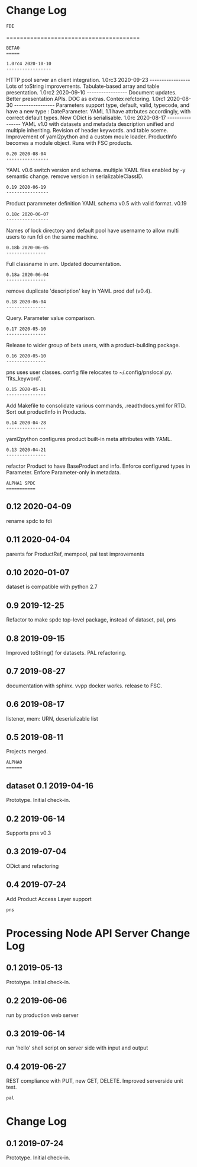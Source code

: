 Change Log
=======================================
	FDI
=======================================

	BETA0
	=====

	1.0rc4 2020-10-10
	-----------------
HTTP pool server an client integration.
	1.0rc3 2020-09-23
	-----------------
Lots of toString improvements. Tabulate-based array and table presentation.
	1.0rc2 2020-09-10
	-----------------
Document updates. Better presentation APIs. DOC as extras. Contex refctoring.
	1.0rc1 2020-08-30
	-----------------
Parameters support type, default, valid, typecode, and have a new type : DateParameter. YAML 1.1 have attrbutes accordingly, with correct default types. New ODict is serialisable.
	1.0rc 2020-08-17
	----------------
YAML v1.0 with datasets and metadata description unified and multiple inheriting. Revision of header keywords. and table sceme. Improvement of yaml2python and a custom moule loader. ProductInfo becomes a module object. Runs with FSC products.
	
	0.20 2020-08-04
	----------------
YAML v0.6 switch version and schema. multiple YAML files enabled by -y semantic change. remove version in serializableClassID.

	0.19 2020-06-19
	----------------
Product parammeter definition YAML schema v0.5 with valid format. v0.19

	0.18c 2020-06-07
	----------------
Names of lock directory and default pool have username to allow multi users to run fdi on the same machine.
	
	0.18b 2020-06-05
	---------------
Full classname in urn. Updated documentation.

	0.18a 2020-06-04
	---------------
remove duplicate 'description' key in YAML prod def (v0.4).

	0.18 2020-06-04
	---------------
Query. Parameter value comparison.
	
	0.17 2020-05-10
	---------------
Release to wider group of beta users, with a product-building package.
	
	0.16 2020-05-10
	---------------
pns uses user classes. config file relocates to ~/.config/pnslocal.py. 'fits_keyword'.
	
	0.15 2020-05-01
	---------------
Add Makefile to consolidate various commands, .readthdocs.yml for RTD. Sort out productInfo in Products.

	0.14 2020-04-28
	---------------
yaml2python configures product built-in meta attributes with YAML.
	
	
	0.13 2020-04-21
	---------------
refactor Product to have BaseProduct and info. Enforce configured types in Parameter. Enfore Parameter-only in metadata.
	
	ALPHA1 SPDC
	===========

0.12 2020-04-09
---------------
rename spdc to fdi

0.11 2020-04-04
---------------
parents for ProductRef, mempool, pal test improvements
	
0.10 2020-01-07
---------------
dataset is compatible with python 2.7

0.9 2019-12-25
--------------
Refactor to make spdc top-level package, instead of dataset, pal, pns

0.8 2019-09-15
--------------
Improved toString() for datasets. PAL refactoring.

0.7 2019-08-27
--------------
documentation with sphinx. vvpp docker works. release to FSC.
	
0.6 2019-08-17
--------------
listener, mem: URN, deserializable list

0.5 2019-08-11
--------------
Projects merged.

	ALPHA0
	======
dataset
0.1 2019-04-16
--------------
Prototype. Initial check-in.

0.2 2019-06-14
--------------
Supports pns v0.3

0.3 2019-07-04
--------------
ODict and refactoring

0.4 2019-07-24
--------------
Add Product Access Layer support

	pns
Processing Node API Server Change Log
=======================================

0.1 2019-05-13
--------------
Prototype. Initial check-in.

0.2 2019-06-06
--------------
run by production web server

0.3 2019-06-14
--------------
run 'hello' shell script on server side with input and output

0.4 2019-06-27
--------------
REST compliance with PUT, new GET, DELETE. Improved serverside unit test.

	pal
Change Log
=======================================

0.1 2019-07-24
--------------
Prototype. Initial check-in.

